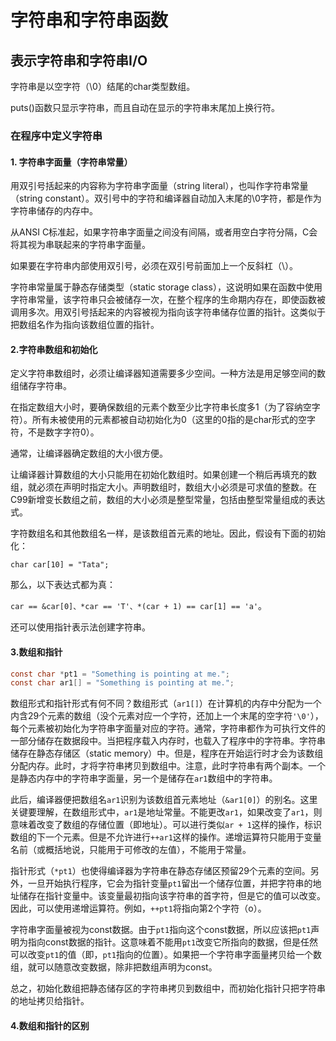 # 字符串和字符串函数

## 表示字符串和字符串I/O

字符串是以空字符（\0）结尾的char类型数组。

puts()函数只显示字符串，而且自动在显示的字符串末尾加上换行符。

### 在程序中定义字符串

#### 1. 字符串字面量（字符串常量）

用双引号括起来的内容称为字符串字面量（string literal），也叫作字符串常量（string constant）。双引号中的字符和编译器自动加入末尾的\0字符，都是作为字符串储存的内存中。

从ANSI C标准起，如果字符串字面量之间没有间隔，或者用空白字符分隔，C会将其视为串联起来的字符串字面量。

如果要在字符串内部使用双引号，必须在双引号前面加上一个反斜杠（\）。

字符串常量属于静态存储类型（static storage class），这说明如果在函数中使用字符串常量，该字符串只会被储存一次，在整个程序的生命期内存在，即使函数被调用多次。用双引号括起来的内容被视为指向该字符串储存位置的指针。这类似于把数组名作为指向该数组位置的指针。

#### 2.字符串数组和初始化

定义字符串数组时，必须让编译器知道需要多少空间。一种方法是用足够空间的数组储存字符串。

在指定数组大小时，要确保数组的元素个数至少比字符串长度多1（为了容纳空字符）。所有未被使用的元素都被自动初始化为0（这里的0指的是char形式的空字符，不是数字字符0）。

通常，让编译器确定数组的大小很方便。

让编译器计算数组的大小只能用在初始化数组时。如果创建一个稍后再填充的数组，就必须在声明时指定大小。声明数组时，数组大小必须是可求值的整数。在C99新增变长数组之前，数组的大小必须是整型常量，包括由整型常量组成的表达式。

字符数组名和其他数组名一样，是该数组首元素的地址。因此，假设有下面的初始化：

`char car[10] = "Tata";`

那么，以下表达式都为真：

`car == &car[0]、*car == 'T'、*(car + 1) == car[1] == 'a'`。

还可以使用指针表示法创建字符串。

#### 3.数组和指针

```c
const char *pt1 = "Something is pointing at me.";
const char ar1[] = "Something is pointing at me.";
```

数组形式和指针形式有何不同？数组形式（`ar1[]`）在计算机的内存中分配为一个内含29个元素的数组（没个元素对应一个字符，还加上一个末尾的空字符`'\0'`），每个元素被初始化为字符串字面量对应的字符。通常，字符串都作为可执行文件的一部分储存在数据段中。当把程序载入内存时，也载入了程序中的字符串。字符串储存在静态存储区（static memory）中。但是，程序在开始运行时才会为该数组分配内存。此时，才将字符串拷贝到数组中。注意，此时字符串有两个副本。一个是静态内存中的字符串字面量，另一个是储存在`ar1`数组中的字符串。

此后，编译器便把数组名`ar1`识别为该数组首元素地址（`&ar1[0]`）的别名。这里关键要理解，在数组形式中，`ar1`是地址常量。不能更改`ar1`，如果改变了`ar1`，则意味着改变了数组的存储位置（即地址）。可以进行类似`ar + 1`这样的操作，标识数组的下一个元素。但是不允许进行`++ar1`这样的操作。递增运算符只能用于变量名前（或概括地说，只能用于可修改的左值），不能用于常量。

指针形式（`*pt1`）也使得编译器为字符串在静态存储区预留29个元素的空间。另外，一旦开始执行程序，它会为指针变量`pt1`留出一个储存位置，并把字符串的地址储存在指针变量中。该变量最初指向该字符串的首字符，但是它的值可以改变。因此，可以使用递增运算符。例如，`++pt1`将指向第2个字符（o）。

字符串字面量被视为const数据。由于`pt1`指向这个const数据，所以应该把`pt1`声明为指向const数据的指针。这意味着不能用`pt1`改变它所指向的数据，但是任然可以改变`pt1`的值（即，`pt1`指向的位置）。如果把一个字符串字面量拷贝给一个数组，就可以随意改变数据，除非把数组声明为const。

总之，初始化数组把静态储存区的字符串拷贝到数组中，而初始化指针只把字符串的地址拷贝给指针。

#### 4.数组和指针的区别

